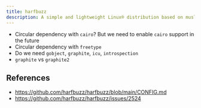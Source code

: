 ```yaml
---
title: harfbuzz
description: A simple and lightweight Linux® distribution based on musl libc and toybox
---
```


- Circular dependency with `cairo`? But we need to enable `cairo` support in the future
- Circular dependency with `freetype`
- Do we need `gobject`, `graphite`, `icu`, `introspection`
- `graphite` vs `graphite2`

## References
- https://github.com/harfbuzz/harfbuzz/blob/main/CONFIG.md
- https://github.com/harfbuzz/harfbuzz/issues/2524
